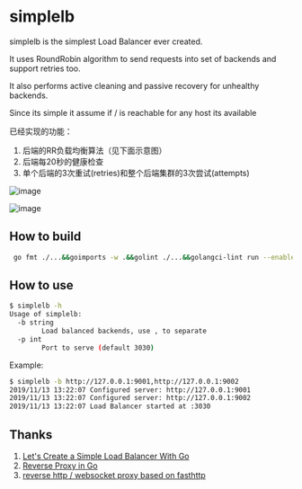 # simplelb

simplelb is the simplest Load Balancer ever created.

It uses RoundRobin algorithm to send requests into set of backends and support
retries too.

It also performs active cleaning and passive recovery for unhealthy backends.

Since its simple it assume if / is reachable for any host its available

已经实现的功能：

1. 后端的RR负载均衡算法（见下面示意图）
1. 后端每20秒的健康检查
1. 单个后端的3次重试(retries)和整个后端集群的3次尝试(attempts)

![image](https://user-images.githubusercontent.com/1940588/68740133-5a7e3a80-0625-11ea-8faa-dcca0df04b7b.png)

![image](https://user-images.githubusercontent.com/1940588/68740165-6e29a100-0625-11ea-8ddd-3854735e0ae1.png)


## How to build

```bash
 go fmt ./...&&goimports -w .&&golint ./...&&golangci-lint run --enable-all&& go install ./...
```

## How to use

```bash
$ simplelb -h
Usage of simplelb:
  -b string
    	Load balanced backends, use , to separate
  -p int
    	Port to serve (default 3030)
```

Example:


```bash
$ simplelb -b http://127.0.0.1:9001,http://127.0.0.1:9002
2019/11/13 13:22:07 Configured server: http://127.0.0.1:9001
2019/11/13 13:22:07 Configured server: http://127.0.0.1:9002
2019/11/13 13:22:07 Load Balancer started at :3030
```

## Thanks

1. [Let's Create a Simple Load Balancer With Go](https://kasvith.github.io/posts/lets-create-a-simple-lb-go/)
1. [Reverse Proxy in Go](https://blog.charmes.net/post/reverse-proxy-go/)
1. [reverse http / websocket proxy based on fasthttp](https://github.com/yeqown/fasthttp-reverse-proxy)